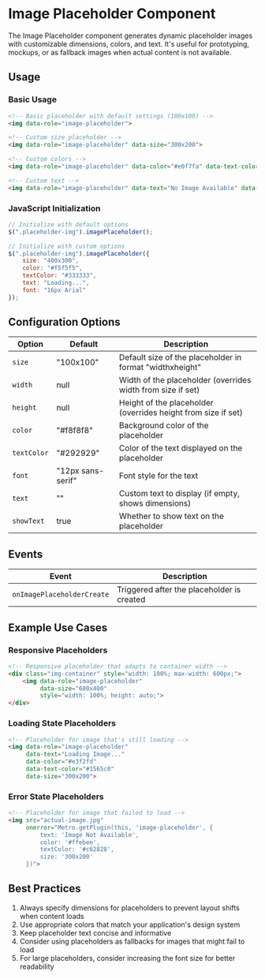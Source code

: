 # Image Placeholder Component

The Image Placeholder component generates dynamic placeholder images with customizable dimensions, colors, and text. It's useful for prototyping, mockups, or as fallback images when actual content is not available.

## Usage

### Basic Usage

```html
<!-- Basic placeholder with default settings (100x100) -->
<img data-role="image-placeholder">

<!-- Custom size placeholder -->
<img data-role="image-placeholder" data-size="300x200">

<!-- Custom colors -->
<img data-role="image-placeholder" data-color="#e0f7fa" data-text-color="#006064">

<!-- Custom text -->
<img data-role="image-placeholder" data-text="No Image Available" data-size="200x150">
```

### JavaScript Initialization

```javascript
// Initialize with default options
$(".placeholder-img").imagePlaceholder();

// Initialize with custom options
$(".placeholder-img").imagePlaceholder({
    size: "400x300",
    color: "#f5f5f5",
    textColor: "#333333",
    text: "Loading...",
    font: "16px Arial"
});
```

## Configuration Options

| Option | Default | Description |
| ------ | ------- | ----------- |
| `size` | "100x100" | Default size of the placeholder in format "widthxheight" |
| `width` | null | Width of the placeholder (overrides width from size if set) |
| `height` | null | Height of the placeholder (overrides height from size if set) |
| `color` | "#f8f8f8" | Background color of the placeholder |
| `textColor` | "#292929" | Color of the text displayed on the placeholder |
| `font` | "12px sans-serif" | Font style for the text |
| `text` | "" | Custom text to display (if empty, shows dimensions) |
| `showText` | true | Whether to show text on the placeholder |

## Events

| Event | Description |
| ----- | ----------- |
| `onImagePlaceholderCreate` | Triggered after the placeholder is created |

## Example Use Cases

### Responsive Placeholders

```html
<!-- Responsive placeholder that adapts to container width -->
<div class="img-container" style="width: 100%; max-width: 600px;">
    <img data-role="image-placeholder" 
         data-size="600x400" 
         style="width: 100%; height: auto;">
</div>
```

### Loading State Placeholders

```html
<!-- Placeholder for image that's still loading -->
<img data-role="image-placeholder" 
     data-text="Loading Image..." 
     data-color="#e3f2fd" 
     data-text-color="#1565c0"
     data-size="300x200">
```

### Error State Placeholders

```html
<!-- Placeholder for image that failed to load -->
<img src="actual-image.jpg" 
     onerror="Metro.getPlugin(this, 'image-placeholder', {
         text: 'Image Not Available',
         color: '#ffebee',
         textColor: '#c62828',
         size: '300x200'
     })">
```

## Best Practices

1. Always specify dimensions for placeholders to prevent layout shifts when content loads
2. Use appropriate colors that match your application's design system
3. Keep placeholder text concise and informative
4. Consider using placeholders as fallbacks for images that might fail to load
5. For large placeholders, consider increasing the font size for better readability